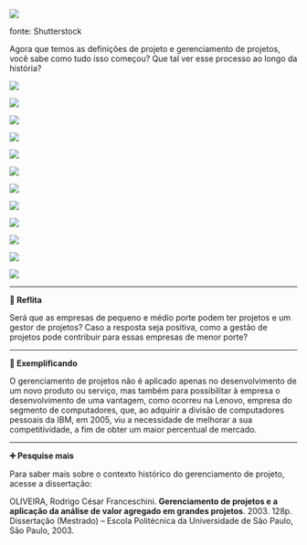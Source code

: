 [![](https://ampli-images.s3.amazonaws.com/production/7a8114c7-1f00-45a0-abb4-3218391c0895/original)](https://ampli-images.s3.amazonaws.com/production/7a8114c7-1f00-45a0-abb4-3218391c0895/original)

fonte: Shutterstock

Agora que temos as definições de projeto e gerenciamento de projetos, você sabe como tudo isso começou? Que tal ver esse processo ao longo da história?

[![](https://ampli-images.s3.amazonaws.com/production/d1484a4d-5727-4dd8-a53e-5f84fd21bc06/original)](https://ampli-images.s3.amazonaws.com/production/d1484a4d-5727-4dd8-a53e-5f84fd21bc06/original)

[![](https://ampli-images.s3.amazonaws.com/production/79084a8a-3b90-4d35-b5d6-c84366d22a60/original)](https://ampli-images.s3.amazonaws.com/production/79084a8a-3b90-4d35-b5d6-c84366d22a60/original)

[![](https://ampli-images.s3.amazonaws.com/production/aebf67e9-305f-4a23-84ed-696174a2459c/original)](https://ampli-images.s3.amazonaws.com/production/aebf67e9-305f-4a23-84ed-696174a2459c/original)

[![](https://ampli-images.s3.amazonaws.com/production/5f60b7c3-dba7-4a67-a9dd-23a1639a4bc2/original)](https://ampli-images.s3.amazonaws.com/production/5f60b7c3-dba7-4a67-a9dd-23a1639a4bc2/original)

[![](https://ampli-images.s3.amazonaws.com/production/89ec4bb4-770e-4d4a-87ad-03f2d378bedd/original)](https://ampli-images.s3.amazonaws.com/production/89ec4bb4-770e-4d4a-87ad-03f2d378bedd/original)

[![](https://ampli-images.s3.amazonaws.com/production/b7235de6-4cfb-4611-aa39-99e5107c2d48/original)](https://ampli-images.s3.amazonaws.com/production/b7235de6-4cfb-4611-aa39-99e5107c2d48/original)

[![](https://ampli-images.s3.amazonaws.com/production/2e55b3b0-af86-46a4-a514-0f080302a770/original)](https://ampli-images.s3.amazonaws.com/production/2e55b3b0-af86-46a4-a514-0f080302a770/original)

[![](https://ampli-images.s3.amazonaws.com/production/6d794a4d-b2a6-42cc-a1b3-57a71cd61f99/original)](https://ampli-images.s3.amazonaws.com/production/6d794a4d-b2a6-42cc-a1b3-57a71cd61f99/original)

[![](https://ampli-images.s3.amazonaws.com/production/aebf5617-5615-4db6-b0ea-e1ac3a03c9bc/original)](https://ampli-images.s3.amazonaws.com/production/aebf5617-5615-4db6-b0ea-e1ac3a03c9bc/original)

[![](https://ampli-images.s3.amazonaws.com/production/45217cce-6c06-4708-a594-c1fbfdbed3d3/original)](https://ampli-images.s3.amazonaws.com/production/45217cce-6c06-4708-a594-c1fbfdbed3d3/original)

[![](https://ampli-images.s3.amazonaws.com/production/9becfe68-66a0-49ac-a580-e2c2b0618ebd/original)](https://ampli-images.s3.amazonaws.com/production/9becfe68-66a0-49ac-a580-e2c2b0618ebd/original)

[![](https://ampli-images.s3.amazonaws.com/production/a84e7d14-e257-4b3b-9d56-c3e3351a1a12/original)](https://ampli-images.s3.amazonaws.com/production/a84e7d14-e257-4b3b-9d56-c3e3351a1a12/original)

______

**💭 Reflita**

Será que as empresas de pequeno e médio porte podem ter projetos e um gestor de projetos? Caso a resposta seja positiva, como a gestão de projetos pode contribuir para essas empresas de menor porte?

______

**📝 Exemplificando**

O gerenciamento de projetos não é aplicado apenas no desenvolvimento de um novo produto ou serviço, mas também para possibilitar à empresa o desenvolvimento de uma vantagem, como ocorreu na Lenovo, empresa do segmento de computadores, que, ao adquirir a divisão de computadores pessoais da IBM, em 2005, viu a necessidade de melhorar a sua competitividade, a fim de obter um maior percentual de mercado.

______

**➕ Pesquise mais**

Para saber mais sobre o contexto histórico do gerenciamento de projeto, acesse a dissertação:

OLIVEIRA, Rodrigo César Franceschini. **Gerenciamento de projetos e a aplicação da análise de valor agregado em grandes projetos**. 2003. 128p. Dissertação (Mestrado) – Escola Politécnica da Universidade de São Paulo, São Paulo, 2003.